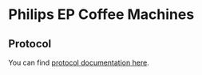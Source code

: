 # Philips EP Coffee Machines

## Protocol

You can find [protocol documentation here](./Common/protocol.md).
